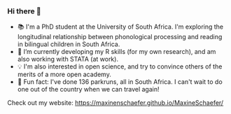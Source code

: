 ### Hi there 👋

- 📚 I'm a PhD student at the University of South Africa. I'm exploring the longitudinal relationship between phonological processing and reading in bilingual children in South Africa. 
- 🌱 I’m currently developing my R skills (for my own research), and am also working with STATA (at work).
- 💡 I'm also interested in open science, and try to convince others of the merits of a more open academy.
- 🏃 Fun fact: I've done 136 parkruns, all in South Africa. I can't wait to do one out of the country when we can travel again!

Check out my website: https://maxinenschaefer.github.io/MaxineSchaefer/
